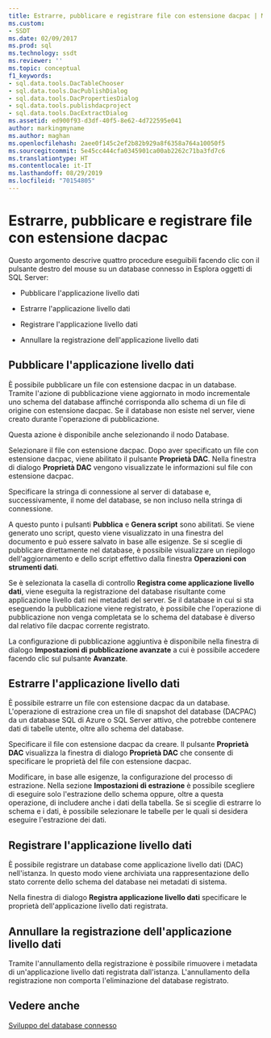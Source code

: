 ```yaml
---
title: Estrarre, pubblicare e registrare file con estensione dacpac | Microsoft Docs
ms.custom:
- SSDT
ms.date: 02/09/2017
ms.prod: sql
ms.technology: ssdt
ms.reviewer: ''
ms.topic: conceptual
f1_keywords:
- sql.data.tools.DacTableChooser
- sql.data.tools.DacPublishDialog
- sql.data.tools.DacPropertiesDialog
- sql.data.tools.publishdacproject
- sql.data.tools.DacExtractDialog
ms.assetid: ed900f93-d3df-40f5-8e62-4d722595e041
author: markingmyname
ms.author: maghan
ms.openlocfilehash: 2aee0f145c2ef2b82b929a8f6358a764a10050f5
ms.sourcegitcommit: 5e45cc444cfa0345901ca00ab2262c71ba3fd7c6
ms.translationtype: HT
ms.contentlocale: it-IT
ms.lasthandoff: 08/29/2019
ms.locfileid: "70154805"
---
```

# <a name="extract-publish-and-register-dacpac-files"></a>Estrarre, pubblicare e registrare file con estensione dacpac
Questo argomento descrive quattro procedure eseguibili facendo clic con il pulsante destro del mouse su un database connesso in Esplora oggetti di SQL Server:  
  
-   Pubblicare l'applicazione livello dati  
  
-   Estrarre l'applicazione livello dati  
  
-   Registrare l'applicazione livello dati  
  
-   Annullare la registrazione dell'applicazione livello dati  
  
## <a name="publish-data-tier-application"></a>Pubblicare l'applicazione livello dati  
È possibile pubblicare un file con estensione dacpac in un database. Tramite l'azione di pubblicazione viene aggiornato in modo incrementale uno schema del database affinché corrisponda allo schema di un file di origine con estensione dacpac. Se il database non esiste nel server, viene creato durante l'operazione di pubblicazione.  
  
Questa azione è disponibile anche selezionando il nodo Database.  
  
Selezionare il file con estensione dacpac. Dopo aver specificato un file con estensione dacpac, viene abilitato il pulsante **Proprietà DAC**. Nella finestra di dialogo **Proprietà DAC** vengono visualizzate le informazioni sul file con estensione dacpac.  
  
Specificare la stringa di connessione al server di database e, successivamente, il nome del database, se non incluso nella stringa di connessione.  
  
A questo punto i pulsanti **Pubblica** e **Genera script** sono abilitati. Se viene generato uno script, questo viene visualizzato in una finestra del documento e può essere salvato in base alle esigenze. Se si sceglie di pubblicare direttamente nel database, è possibile visualizzare un riepilogo dell'aggiornamento e dello script effettivo dalla finestra **Operazioni con strumenti dati**.  
  
Se è selezionata la casella di controllo **Registra come applicazione livello dati**, viene eseguita la registrazione del database risultante come applicazione livello dati nei metadati del server. Se il database in cui si sta eseguendo la pubblicazione viene registrato, è possibile che l'operazione di pubblicazione non venga completata se lo schema del database è diverso dal relativo file dacpac corrente registrato.  
  
La configurazione di pubblicazione aggiuntiva è disponibile nella finestra di dialogo **Impostazioni di pubblicazione avanzate** a cui è possibile accedere facendo clic sul pulsante **Avanzate**.  
  
## <a name="extract-data-tier-application"></a>Estrarre l'applicazione livello dati  
È possibile estrarre un file con estensione dacpac da un database. L'operazione di estrazione crea un file di snapshot del database (DACPAC) da un database SQL di Azure o SQL Server attivo, che potrebbe contenere dati di tabelle utente, oltre allo schema del database.  
  
Specificare il file con estensione dacpac da creare. Il pulsante **Proprietà DAC** visualizza la finestra di dialogo **Proprietà DAC** che consente di specificare le proprietà del file con estensione dacpac.  
  
Modificare, in base alle esigenze, la configurazione del processo di estrazione. Nella sezione **Impostazioni di estrazione** è possibile scegliere di eseguire solo l'estrazione dello schema oppure, oltre a questa operazione, di includere anche i dati della tabella. Se si sceglie di estrarre lo schema e i dati, è possibile selezionare le tabelle per le quali si desidera eseguire l'estrazione dei dati.  
  
## <a name="register-data-tier-application"></a>Registrare l'applicazione livello dati  
È possibile registrare un database come applicazione livello dati (DAC) nell'istanza. In questo modo viene archiviata una rappresentazione dello stato corrente dello schema del database nei metadati di sistema.  
  
Nella finestra di dialogo **Registra applicazione livello dati** specificare le proprietà dell'applicazione livello dati registrata.  
  
## <a name="unregister-data-tier-application"></a>Annullare la registrazione dell'applicazione livello dati  
Tramite l'annullamento della registrazione è possibile rimuovere i metadata di un'applicazione livello dati registrata dall'istanza. L'annullamento della registrazione non comporta l'eliminazione del database registrato.  
  
## <a name="see-also"></a>Vedere anche  
[Sviluppo del database connesso](../ssdt/connected-database-development.md)  
  
